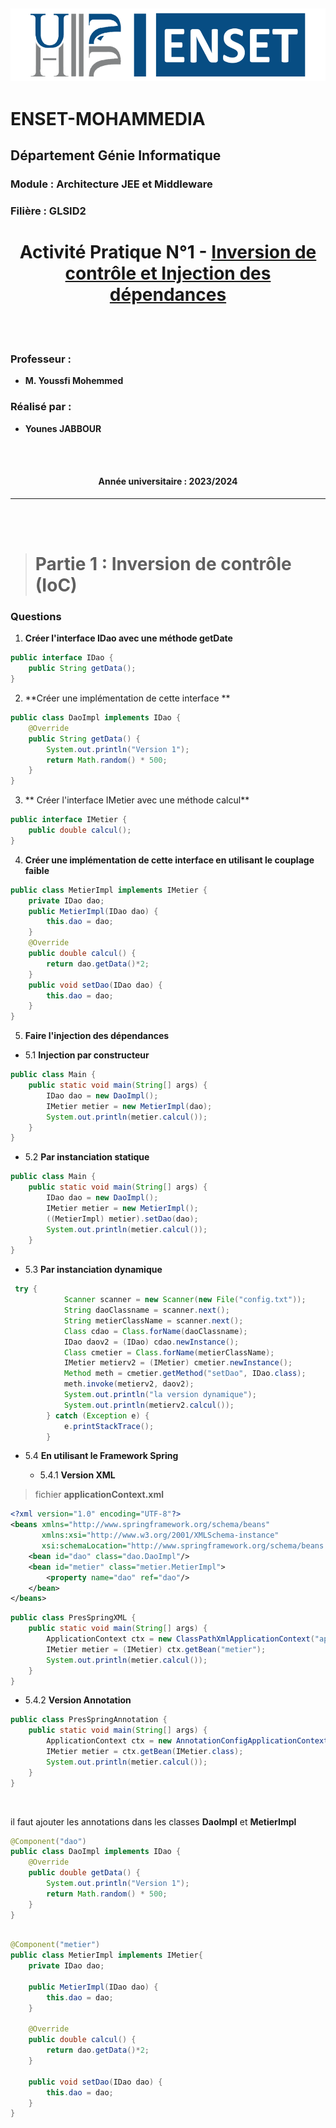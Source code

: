 ![Alt Text](img/LOGO-FR-ENSET-3.png)
---
# **ENSET-MOHAMMEDIA**

## **Département Génie Informatique**

### **Module :** Architecture JEE et Middleware

### **Filière :** GLSID2

<h1 style="text-align:center;">
Activité Pratique N°1 - <u> Inversion de contrôle et Injection des dépendances </u>
</h1>

<br>
<br>

### **Professeur :**
- **M. Youssfi Mohemmed**

### **Réalisé par :**
- **Younes JABBOUR**

<br>
<br>

<h4 style="text-align: center">
Année universitaire : 2023/2024
</h4>


---
<br>
<br>

># Partie 1 : Inversion de contrôle (IoC)


### Questions

1. **Créer l'interface IDao avec une méthode getDate**

```java
public interface IDao {
    public String getData();
}
```

2. **Créer une implémentation de cette interface **

```java
public class DaoImpl implements IDao {
    @Override
    public String getData() {
        System.out.println("Version 1");
        return Math.random() * 500;
    }
}
```

3. ** Créer l'interface IMetier avec une méthode calcul**

```java
public interface IMetier {
    public double calcul();
}
```

4. **Créer une implémentation de cette interface en utilisant le couplage faible**

```java
public class MetierImpl implements IMetier {
    private IDao dao;
    public MetierImpl(IDao dao) {
        this.dao = dao;
    }
    @Override
    public double calcul() {
        return dao.getData()*2;
    }
    public void setDao(IDao dao) {
        this.dao = dao;
    }
}
```

5. **Faire l'injection des dépendances**

* 5.1 **Injection par constructeur**

```java
public class Main {
    public static void main(String[] args) {
        IDao dao = new DaoImpl();
        IMetier metier = new MetierImpl(dao);
        System.out.println(metier.calcul());
    }
}
```

* 5.2 **Par instanciation statique**

```java
public class Main {
    public static void main(String[] args) {
        IDao dao = new DaoImpl();
        IMetier metier = new MetierImpl();
        ((MetierImpl) metier).setDao(dao);
        System.out.println(metier.calcul());
    }
}
```

* 5.3 **Par instanciation dynamique**

```java
 try {
            Scanner scanner = new Scanner(new File("config.txt"));
            String daoClassname = scanner.next();
            String metierClassName = scanner.next();
            Class cdao = Class.forName(daoClassname);
            IDao daov2 = (IDao) cdao.newInstance();
            Class cmetier = Class.forName(metierClassName);
            IMetier metierv2 = (IMetier) cmetier.newInstance();
            Method meth = cmetier.getMethod("setDao", IDao.class);
            meth.invoke(metierv2, daov2);
            System.out.println("la version dynamique");
            System.out.println(metierv2.calcul());
        } catch (Exception e) {
            e.printStackTrace();
        }
```

* 5.4 **En utilisant le Framework Spring**

  * 5.4.1 **Version XML**
 
>fichier **applicationContext.xml**

```xml
<?xml version="1.0" encoding="UTF-8"?>
<beans xmlns="http://www.springframework.org/schema/beans"
       xmlns:xsi="http://www.w3.org/2001/XMLSchema-instance"
       xsi:schemaLocation="http://www.springframework.org/schema/beans http://www.springframework.org/schema/beans/spring-beans.xsd">
    <bean id="dao" class="dao.DaoImpl"/>
    <bean id="metier" class="metier.MetierImpl">
        <property name="dao" ref="dao"/>
    </bean>
</beans>
```

```java
public class PresSpringXML {
    public static void main(String[] args) {
        ApplicationContext ctx = new ClassPathXmlApplicationContext("applicationContext.xml");
        IMetier metier = (IMetier) ctx.getBean("metier");
        System.out.println(metier.calcul());
    }
}

```

  * 5.4.2 **Version Annotation**

```java
public class PresSpringAnnotation {
    public static void main(String[] args) {
        ApplicationContext ctx = new AnnotationConfigApplicationContext("dao", "metier");
        IMetier metier = ctx.getBean(IMetier.class);
        System.out.println(metier.calcul());
    }
}
```

<br>

il faut ajouter les annotations dans les classes **DaoImpl** et **MetierImpl**

```java
@Component("dao")
public class DaoImpl implements IDao {
    @Override
    public double getData() {
        System.out.println("Version 1");
        return Math.random() * 500;
    }
}
```

```java

@Component("metier")
public class MetierImpl implements IMetier{
    private IDao dao;

    public MetierImpl(IDao dao) {
        this.dao = dao;
    }

    @Override
    public double calcul() {
        return dao.getData()*2;
    }

    public void setDao(IDao dao) {
        this.dao = dao;
    }
}
```
